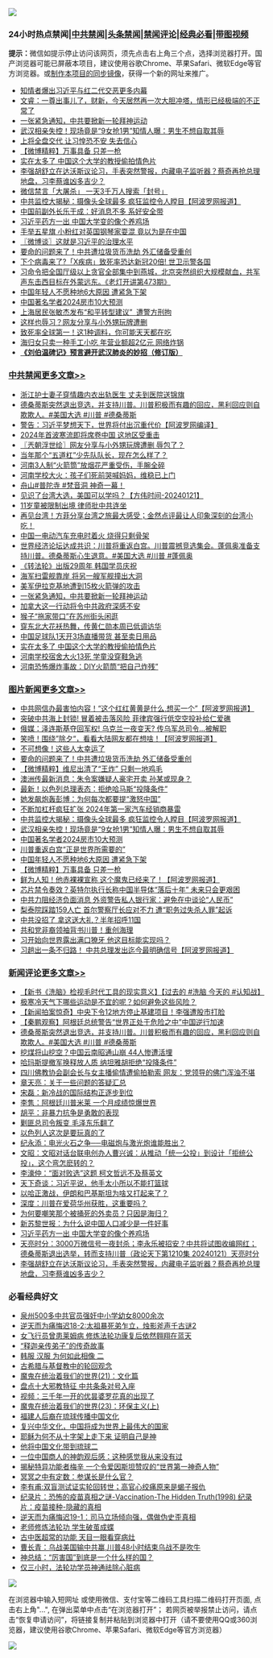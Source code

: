 ![](https://raw.githubusercontent.com/jsvpn/jsproxy/dev/64photo/fqnews-qr.jpg)

<div id="tt">
<h3>24小时热点禁闻|<a href="#%E4%B8%AD%E5%85%B1%E7%A6%81%E9%97%BB%E6%9B%B4%E5%A4%9A%E6%96%87%E7%AB%A0">中共禁闻</a>|<a href="#%E5%9B%BE%E7%89%87%E6%96%B0%E9%97%BB%E6%9B%B4%E5%A4%9A%E6%96%87%E7%AB%A0">头条禁闻</a>|<a href="#%E6%96%B0%E9%97%BB%E8%AF%84%E8%AE%BA%E6%9B%B4%E5%A4%9A%E6%96%87%E7%AB%A0">禁闻评论|<a href="#%E5%BF%85%E7%9C%8B%E7%BB%8F%E5%85%B8%E5%A5%BD%E6%96%87">经典必看</a>|<a href="https://fan1.xyz/3" target="_blank">带图视频</a></h3>
<div><b>提示：</b>微信如提示停止访问该网页，须先点击右上角三个点，选择浏览器打开。国产浏览器可能已屏蔽本项目，建议使用谷歌Chrome、苹果Safari、微软Edge等官方浏览器。或<a href="%E5%88%B6%E4%BD%9Cgit%E7%A6%81%E9%97%BB%E9%95%9C%E5%83%8F.md">制作本项目的同步镜像</a>，获得一个新的网址来推广。</div>
<ul>

<li><a href="/baitai/20240121/1990779.md">知情者爆出习近平与红二代交恶更多内幕</a></li>
<li><a href="/sohnews/20240121/1990634.md">文睿：一尊出事儿了，财新，今天居然再一次大胆冲塔，情形已经极端的不正常了</a></li>
<li><a href="/cbnews/20240121/1990655.md">一张紧急通知，中共要掀新一轮拜神运动</a></li>
<li><a href="/topimagenews/20240121/1990644.md">武汉相亲失控！现场竟是“9女抢1男”知情人曝：男生不想自取其辱</a></li>
<li><a href="/baitai/20240121/1990780.md">上将全盘交代 让习惶恐不安 失去信心</a></li>
<li><a href="/topimagenews/20240121/1990640.md">【微博精粹】万事具备 只差一枪</a></li>
<li><a href="/cbnews/20240121/1990650.md">实在太多了 中国这个大学的教授偷拍情色片</a></li>
<li><a href="/comments/20240122/1990966.md">李强胡舒立在达沃斯议论习，手表突然警报，内藏电子监听器？蔡奇再抢总理地盘，习李蔡谁凶多吉少？</a></li>
<li><a href="/ccpdope/20240121/1990792.md">微信禁言「大屠杀」 一天3千万人搜索「封号」</a></li>
<li><a href="/topimagenews/20240121/1990645.md">中共监控大揭秘：摄像头全球最多 疯狂监控令人瞠目【阿波罗网报道】</a></li>
<li><a href="/headline/20240122/1990924.md">中国前副外长乐于成：好消息不多 系好安全带</a></li>
<li><a href="/comments/20240122/1990973.md">习近平药方一出 中国大学变的像个养鸡场</a></li>
<li><a href="/baitai/20240122/1990908.md">手举五星旗 小粉红对英国钢琴家耍混 竟以为是在中国</a></li>
<li><a href="/ssgc/20240122/1991034.md">〖微博谈〗这就是习近平的治理水平</a></li>
<li><a href="/topimagenews/20240122/1991050.md">要命的问题来了！中共遭垃圾货币洗劫 外汇储备受重创</a></li>
<li><a href="/baitai/20240122/1990893.md">下个病毒来了?「X疾病」致死率恐达新冠20倍! 世卫示警各国</a></li>
<li><a href="/sohnews/20240122/1991057.md">习命令把全国厅级以上贪官全部集中到燕城，北京突然组织大规模献血，共军声东击西目标在外蒙远东。《老灯开讲第473期》</a></li>
<li><a href="/topimagenews/20240121/1990641.md">中国年轻人不愿种地6大原因 遭紧急下架</a></li>
<li><a href="/topimagenews/20240121/1990643.md">中国著名学者2024房市10大预测</a></li>
<li><a href="/headline/20240122/1990887.md">上海居民张敏杰发布“和平转型建议”  遭警方刑拘</a></li>
<li><a href="/baitai/20240122/1990911.md">这样也辱习？网友分享与小外甥玩牌遭删</a></li>
<li><a href="/health/20240122/1990956.md">致死率全球第一！这1种调料，你可能天天都在吃</a></li>
<li><a href="/baitai/20240122/1990880.md">海归女只卖一种手工小吃 年营业额超2亿元 网络炸锅</a></li>
<li><b><a href="/comments/20200207/1272816.md" target="_blank">《刘伯温碑记》预言避开武汉肺炎的妙招（修订版）</a></b></li>
</ul>
</div>

<div class="catlist">
<h3><a href="/cbnews/" target="_blank">中共禁闻</a><span><a href="/cbnews/" target="_blank" rel="nofollow">更多文章>></a></span></h3>
<ul>
<li><a href="/cbnews/20240122/1991126.md" target="_blank">浙江护士妻子穿情趣内衣出轨医生 丈夫到医院送锦旗</a></li>
<li><a href="/comments/20240122/1991087.md" target="_blank">德桑蒂斯突然退出竞选，并支持川普。川普积极而有趣的回应，黑利回应则自欺欺人。#美国大选 #川普 #德桑蒂斯</a></li>
<li><a href="/cbnews/20240122/1991080.md" target="_blank">警告：习近平梦想天下，世界将付出沉重代价【阿波罗网编译】</a></li>
<li><a href="/cbnews/20240122/1991061.md" target="_blank">2024年首波寒流即将席卷中国 这地区受重击</a></li>
<li><a href="/cbnews/20240122/1991058.md" target="_blank">〖兲朝浮世绘〗网友分享与小外甥玩牌遭删 辱包了？</a></li>
<li><a href="/cbnews/20240122/1991020.md" target="_blank">当年那个“五道杠”少先队队长，现在怎么样了？</a></li>
<li><a href="/cbnews/20240122/1990998.md" target="_blank">河南3人制“火箭筒”放烟花严重受伤，手腕全碎</a></li>
<li><a href="/cbnews/20240122/1990997.md" target="_blank">河南学校大火：孩子们死前哭喊妈妈，维稳已上门</a></li>
<li><a href="/comments/20240122/1990950.md" target="_blank">舟山#普陀寺 #梵音洞 神奇一幕！</a></li>
<li><a href="/comments/20240122/1990930.md" target="_blank">见识了台湾大选，美国可以学吗？【方伟时间-20240121】</a></li>
<li><a href="/cbnews/20240122/1990894.md" target="_blank">11岁童被限制出境 律师批中共连坐</a></li>
<li><a href="/comments/20240122/1990883.md" target="_blank">再见台湾！方菲分享台湾之旅最大感受；金然点评最让人印象深刻的台湾小吃！</a></li>
<li><a href="/cbnews/20240122/1990882.md" target="_blank">中国一电动汽车充电时着火 烧得只剩骨架</a></li>
<li><a href="/comments/20240121/1990856.md" target="_blank">世界经济论坛达成共识：川普将重返白宫。川普震撼竞选集会。蓬佩奥准备支持川普。德桑蒂斯心生退意。#美国大选 #川普 #蓬佩奥</a></li>
<li><a href="/cbnews/20240121/1990787.md" target="_blank">《转法轮》出版29周年 韩国学员庆祝</a></li>
<li><a href="/cbnews/20240121/1990657.md" target="_blank">海军扫雷舰靠岸 将另一艘军舰撞出大洞</a></li>
<li><a href="/cbnews/20240121/1990656.md" target="_blank">美军伊拉克基地遭到15枚火箭弹的攻击</a></li>
<li><a href="/cbnews/20240121/1990655.md" target="_blank">一张紧急通知，中共要掀新一轮拜神运动</a></li>
<li><a href="/cbnews/20240121/1990654.md" target="_blank">加拿大这一行动将令中共政府深感不安</a></li>
<li><a href="/cbnews/20240121/1990653.md" target="_blank">猴子“拖家带口”在苏州街头闲逛</a></li>
<li><a href="/cbnews/20240121/1990652.md" target="_blank">穿东北大花袄热舞，传黄仁勋本周已低调访华</a></li>
<li><a href="/cbnews/20240121/1990651.md" target="_blank">中国足球队1天开3场直播带货 甚至卖日用品</a></li>
<li><a href="/cbnews/20240121/1990650.md" target="_blank">实在太多了 中国这个大学的教授偷拍情色片</a></li>
<li><a href="/cbnews/20240121/1990649.md" target="_blank">河南学校宿舍大火13死 学童没穿鞋急逃</a></li>
<li><a href="/cbnews/20240121/1990648.md" target="_blank">河南恐怖爆炸事故：DIY火箭筒“把自己炸残”</a></li>

</ul>
</div>
<div class="catlist">
<h3><a href="/topimagenews/" target="_blank">图片新闻</a><span><a href="/topimagenews/" target="_blank" rel="nofollow">更多文章>></a></span></h3>
<ul>
<li><a href="/topimagenews/20240122/1991125.md" target="_blank">中共网信办最害怕内容！“这个红红黄黄是什么,想买一个”【阿波罗网报道】</a></li>
<li><a href="/topimagenews/20240122/1991115.md" target="_blank">突破中共海上封锁! 冒着被击落风险 菲律宾强行低空空投补给仁爱礁</a></li>
<li><a href="/topimagenews/20240122/1991114.md" target="_blank">俄媒：泽连斯基夺回军权! 乌克兰一夜变天? 传乌军总司令&#8230;被解职</a></li>
<li><a href="/topimagenews/20240122/1991102.md" target="_blank">笑喷！围绕”除夕“，看看大陆网友都在想啥！【阿波罗网报道】</a></li>
<li><a href="/topimagenews/20240122/1991060.md" target="_blank">不可想像！这些人太幸运了</a></li>
<li><a href="/topimagenews/20240122/1991050.md" target="_blank">要命的问题来了！中共遭垃圾货币洗劫 外汇储备受重创</a></li>
<li><a href="/topimagenews/20240122/1991049.md" target="_blank">【微博精粹】维尼出清了“王炸” 只剩一地鸡毛</a></li>
<li><a href="/topimagenews/20240122/1991037.md" target="_blank">澳洲传最新消息：朱令案嫌疑人豪宅开卖 孙某或现身？</a></li>
<li><a href="/topimagenews/20240122/1991036.md" target="_blank">最新！以色列总理表态：拒绝哈马斯“投降条件”</a></li>
<li><a href="/topimagenews/20240122/1991019.md" target="_blank">她发飙炮轰彭博：为何每次都要提“激怒中国”</a></li>
<li><a href="/topimagenews/20240122/1990968.md" target="_blank">不断加杠杆疯狂扩张 2024年第一家汽车经销商暴雷</a></li>
<li><a href="/topimagenews/20240121/1990645.md" target="_blank">中共监控大揭秘：摄像头全球最多 疯狂监控令人瞠目【阿波罗网报道】</a></li>
<li><a href="/topimagenews/20240121/1990644.md" target="_blank">武汉相亲失控！现场竟是“9女抢1男”知情人曝：男生不想自取其辱</a></li>
<li><a href="/topimagenews/20240121/1990643.md" target="_blank">中国著名学者2024房市10大预测</a></li>
<li><a href="/topimagenews/20240121/1990642.md" target="_blank">川普重返白宫“正是世界所需要的”</a></li>
<li><a href="/topimagenews/20240121/1990641.md" target="_blank">中国年轻人不愿种地6大原因 遭紧急下架</a></li>
<li><a href="/topimagenews/20240121/1990640.md" target="_blank">【微博精粹】万事具备 只差一枪</a></li>
<li><a href="/topimagenews/20240120/1990466.md" target="_blank">鲜为人知！他赤裸裸宣称 这个魔鬼已经来了！【阿波罗网报道】</a></li>
<li><a href="/topimagenews/20240120/1990455.md" target="_blank">芯片禁令奏效？英特尔执行长称中国半导体“落后十年” 未来只会更艰困</a></li>
<li><a href="/topimagenews/20240120/1990451.md" target="_blank">中共力阻经济负面消息 外资警告私人银行家：避免在中谈论“人民币”</a></li>
<li><a href="/topimagenews/20240120/1990450.md" target="_blank">梨泰院踩踏159人亡 首尔警察厅长应对不力 遭“职务过失杀人罪”起诉</a></li>
<li><a href="/topimagenews/20240120/1990366.md" target="_blank">中共没招了 拿这送大礼？半年招呼11国</a></li>
<li><a href="/topimagenews/20240120/1990347.md" target="_blank">共和党非裔领袖背书川普！重创海理</a></li>
<li><a href="/topimagenews/20240120/1990346.md" target="_blank">习开始向世界露出满口獠牙 他这目标能实现吗？</a></li>
<li><a href="/topimagenews/20240120/1990306.md" target="_blank">习趟出一条不归路！ 中共总理发出迄今最明确信号【阿波罗网报道】</a></li>

</ul>
</div>
<div class="catlist">
<h3><a href="/comments/" target="_blank">新闻评论</a><span><a href="/comments/" target="_blank" rel="nofollow">更多文章>></a></span></h3>
<ul>
<li><a href="/comments/20240122/1991142.md" target="_blank">【新书《洗脑》检视毛时代工具的现实意义】【过去的 #洗脑 今天的 #认知战】</a></li>
<li><a href="/comments/20240122/1991097.md" target="_blank">极寒冷天气下哪些运动是不宜的呢？如何避免这些风险？</a></li>
<li><a href="/comments/20240122/1991096.md" target="_blank">【新闻拍案惊奇】中央下令12地方停止基建项目！李强遭股市打脸</a></li>
<li><a href="/comments/20240122/1991095.md" target="_blank">【秦鹏观察】阿根廷总统警告“世界正处于危险之中”中国逆行加速</a></li>
<li><a href="/comments/20240122/1991087.md" target="_blank">德桑蒂斯突然退出竞选，并支持川普。川普积极而有趣的回应，黑利回应则自欺欺人。#美国大选 #川普 #德桑蒂斯</a></li>
<li><a href="/comments/20240122/1991081.md" target="_blank">挖煤将山挖空？中国云南昭通山崩 44人惨遭活埋</a></li>
<li><a href="/comments/20240122/1991079.md" target="_blank">哈玛斯提撤军换释放人质 纳坦雅胡拒绝“投降条件”</a></li>
<li><a href="/comments/20240122/1991078.md" target="_blank">四川佛教协会副会长与女主播偷情遭偷拍勒索 网友：党领导的佛门浑浊不堪</a></li>
<li><a href="/comments/20240122/1991017.md" target="_blank">章天亮：关于一些问题的答疑汇总</a></li>
<li><a href="/comments/20240122/1991063.md" target="_blank">宋磊：新冷战的国际结构正逐步到位</a></li>
<li><a href="/comments/20240122/1991055.md" target="_blank">李隽：阿根廷川普米莱 一个月成绩惊爆世界</a></li>
<li><a href="/comments/20240122/1991054.md" target="_blank">胡平：非暴力抗争是勇敢的表现</a></li>
<li><a href="/comments/20240122/1991039.md" target="_blank">剿匪总司令叛变 毛泽东乐翻了</a></li>
<li><a href="/comments/20240122/1991023.md" target="_blank">以色列人这次是要玩真的了</a></li>
<li><a href="/comments/20240122/1991022.md" target="_blank">纪永添：电光火石之争──电磁炮与激光炮谁能胜出？</a></li>
<li><a href="/comments/20240122/1991018.md" target="_blank">文昭：文昭对话台联电创办人曹兴诚：从推动「统一公投」到设计「拒统公投」，这个弯怎麽转的？</a></li>
<li><a href="/comments/20240122/1991003.md" target="_blank">李濠仲：“面对败选”这题 柯文哲远不及蔡英文</a></li>
<li><a href="/comments/20240122/1991002.md" target="_blank">天下奇谈：习近平说，他手太小所以不能打篮球</a></li>
<li><a href="/comments/20240122/1990986.md" target="_blank">以哈正激战，伊朗和巴基斯坦为啥又打起来了？</a></li>
<li><a href="/comments/20240122/1990985.md" target="_blank">深度：川普在爱荷华州获胜，这重要吗？</a></li>
<li><a href="/comments/20240122/1990984.md" target="_blank">为何要嘲笑那个被捅死的外卖员？只因是海归？</a></li>
<li><a href="/comments/20240122/1990983.md" target="_blank">新苏黎世报：为什么说中国人口减少是一件好事</a></li>
<li><a href="/comments/20240122/1990973.md" target="_blank">习近平药方一出 中国大学变的像个养鸡场</a></li>
<li><a href="/comments/20240122/1990967.md" target="_blank">天亮时分：3000万微信号一夜封杀；李永乐被招安？中共将试图收编网红；德桑蒂斯退出选举，转而支持川普（政论天下第1210集 20240121）天亮时分</a></li>
<li><a href="/comments/20240122/1990966.md" target="_blank">李强胡舒立在达沃斯议论习，手表突然警报，内藏电子监听器？蔡奇再抢总理地盘，习李蔡谁凶多吉少？</a></li>

</ul>
</div>

<div class="catlist">
<h3>必看经典好文</h3>
<ul>
<li><a href="/comments/20200704/783272.md" target="_blank">泉州500多中共官员强奸中小学幼女8000余次</a></li>
<li><a href="/tculture/20190304/1091070.md" target="_blank">逆天而为痛悔迟18-2:太祖暴死弟乍立，烛影斧声千古谜2</a></li>
<li><a href="/cnnews/20210512/1544604.md" target="_blank">女飞行员曾患莱姆病 修炼法轮功康复后依然翱翔在蓝天</a></li>
<li><a href="/tculture/20121214/86862.md" target="_blank">“释迦亲传弟子”的传奇故事</a></li>
<li><a href="/bannedvideo/20220321/1707657.md" target="_blank">韩服 汉服 为何如此相像 二</a></li>
<li><a href="/comments/20220503/1727847.md" target="_blank">古希腊与基督教中的轮回观念</a></li>
<li><a href="/comments/20180802/980476.md" target="_blank">魔鬼在统治着我们的世界(21)：文化篇</a></li>
<li><a href="/cbnews/20190701/1151453.md" target="_blank">盘点十大邪教特征 中共条条对号入座</a></li>
<li><a href="/aomi/qiwen/20151223/484507.md" target="_blank">视频：三千年一开的优昙婆罗花真的出现了</a></li>
<li><a href="/ssgc/20180904/993719.md" target="_blank">魔鬼在统治着我们的世界(23)：环保主义(上)</a></li>
<li><a href="/bannedvideo/20220509/1730156.md" target="_blank">福建人后裔在琉球传播中国文化</a></li>
<li><a href="/comments/20220924/485408.md" target="_blank">复兴中华文化，中国将成为世界上最伟大的国家</a></li>
<li><a href="/ccpdope/20190803/1168965.md" target="_blank">耶稣为何不从十字架上走下来 证明自己是神</a></li>
<li><a href="/bannedvideo/20220502/1727317.md" target="_blank">他将中国文化带到琉球二</a></li>
<li><a href="/comments/20230301/1854831.md" target="_blank">一位中国商人的神韵观后感：这种感觉我从来没有过</a></li>
<li><a href="/cnnews/20210317/1506463.md" target="_blank">揭秘特异功能者梅辛 一个令爱因斯坦赞叹的“世界第一神奇人物”</a></li>
<li><a href="/tculture/20200812/1378929.md" target="_blank">冥冥之中有定数：参谋长是什么官？</a></li>
<li><a href="/comments/20210810/1603672.md" target="_blank">李有甫:双盲测试证实轮回转世；高官心绞痛原来是蝎子报仇</a></li>
<li><a href="/topimagenews/20180408/925060.md" target="_blank">纪录片：恐怖的疫苗真相之谜-Vaccination-The Hidden Truth(1998) 纪录片：疫苗接种-隐藏的真相</a></li>
<li><a href="/tculture/20190304/1091072.md" target="_blank">逆天而为痛悔迟19-1：司马立场倾向强，偶做伪史歪真相</a></li>
<li><a href="/cbnews/20211114/1652214.md" target="_blank">老师修炼法轮功 学生破茧成蝶</a></li>
<li><a href="/lifebaike/20170523/762432.md" target="_blank">古中医超常的功能 天目一眼看穿病灶</a></li>
<li><a href="/comments/20230511/1882985.md" target="_blank">曹长青：乌战美国输中共赢,川普48小时结束乌战不是吹牛</a></li>
<li><a href="/comments/20211016/1639471.md" target="_blank">神总结：“厉害国”到底是一个什么样的国？</a></li>
<li><a href="/health/20170626/780270.md" target="_blank">仅三小时，法轮功学员神通祛除心脏病</a></li>

</ul>
</div>

![](https://raw.githubusercontent.com/jsvpn/jsproxy/dev/64photo/fqnews-qr.jpg)

在浏览器中输入短网址 或使用微信、支付宝等二维码工具扫描二维码打开页面, 点击右上角"...", 在弹出菜单中点击“在浏览器打开”； 若网页被举报禁止访问，请点击“恢复申请访问”，将链接复制并粘贴到浏览器中打开（请不要使用QQ或360浏览器，建议使用谷歌Chrome、苹果Safari、微软Edge等官方浏览器）

![](https://raw.githubusercontent.com/jsvpn/jsproxy/dev/64photo/wx.jpg)